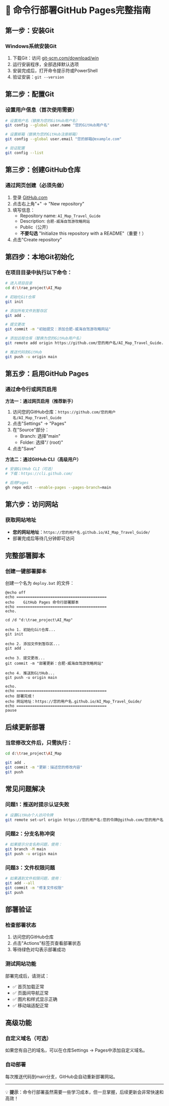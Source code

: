 # 🚀 命令行部署GitHub Pages完整指南

## 第一步：安装Git

### Windows系统安装Git
1. 下载Git：访问 [git-scm.com/download/win](https://git-scm.com/download/win)
2. 运行安装程序，全部选择默认选项
3. 安装完成后，打开命令提示符或PowerShell
4. 验证安装：`git --version`

## 第二步：配置Git

### 设置用户信息（首次使用需要）
```bash
# 设置用户名（替换为您的GitHub用户名）
git config --global user.name "您的GitHub用户名"

# 设置邮箱（替换为您的GitHub注册邮箱）
git config --global user.email "您的邮箱@example.com"

# 验证配置
git config --list
```

## 第三步：创建GitHub仓库

### 通过网页创建（必须先做）
1. 登录 [GitHub.com](https://github.com)
2. 点击右上角"+" → "New repository"
3. 填写信息：
   - Repository name: `AI_Map_Travel_Guide`
   - Description: `合肥-威海自驾游攻略网站`
   - Public（公开）
   - **不要勾选** "Initialize this repository with a README"（重要！）
4. 点击"Create repository"

## 第四步：本地Git初始化

### 在项目目录中执行以下命令：
```bash
# 进入项目目录
cd d:\trae_project\AI_Map

# 初始化Git仓库
git init

# 添加所有文件到暂存区
git add .

# 提交更改
git commit -m "初始提交：添加合肥-威海自驾游攻略网站"

# 添加远程仓库（替换为您的GitHub用户名）
git remote add origin https://github.com/您的用户名/AI_Map_Travel_Guide.git

# 推送代码到GitHub
git push -u origin main
```

## 第五步：启用GitHub Pages

### 通过命令行或网页启用

**方法一：通过网页启用（推荐新手）**
1. 访问您的GitHub仓库：`https://github.com/您的用户名/AI_Map_Travel_Guide`
2. 点击"Settings" → "Pages"
3. 在"Source"部分：
   - Branch: 选择"main"
   - Folder: 选择"/ (root)"
4. 点击"Save"

**方法二：通过GitHub CLI（高级用户）**
```bash
# 安装GitHub CLI（可选）
# 下载：https://cli.github.com/

# 启用Pages
gh repo edit --enable-pages --pages-branch=main
```

## 第六步：访问网站

### 获取网站地址
- **您的网站地址**：`https://您的用户名.github.io/AI_Map_Travel_Guide/`
- 部署完成后等待几分钟即可访问

## 完整部署脚本

### 创建一键部署脚本
创建一个名为 `deploy.bat` 的文件：

```batch
@echo off
echo ========================================
echo    GitHub Pages 命令行部署脚本
echo ========================================
echo.

cd /d "d:\trae_project\AI_Map"

echo 1. 初始化Git仓库...
git init

echo 2. 添加文件到暂存区...
git add .

echo 3. 提交更改...
git commit -m "部署更新：合肥-威海自驾游攻略网站"

echo 4. 推送到GitHub...
git push -u origin main

echo.
echo ========================================
echo 部署完成！
echo 网站地址：https://您的用户名.github.io/AI_Map_Travel_Guide/
echo ========================================
pause
```

## 后续更新部署

### 当您修改文件后，只需执行：
```bash
cd d:\trae_project\AI_Map

git add .
git commit -m "更新：描述您的修改内容"
git push
```

## 常见问题解决

### 问题1：推送时提示认证失败
```bash
# 设置GitHub个人访问令牌
git remote set-url origin https://您的用户名:您的令牌@github.com/您的用户名/AI_Map_Travel_Guide.git
```

### 问题2：分支名称冲突
```bash
# 如果提示分支名称问题，使用：
git branch -M main
git push -u origin main
```

### 问题3：文件权限问题
```bash
# 如果遇到文件权限问题，使用：
git add --all
git commit -m "修复文件权限"
git push
```

## 部署验证

### 检查部署状态
1. 访问您的GitHub仓库
2. 点击"Actions"标签页查看部署状态
3. 等待绿色对勾表示部署成功

### 测试网站功能
部署完成后，请测试：
- ✅ 首页加载正常
- ✅ 页面间导航正常
- ✅ 图片和样式显示正确
- ✅ 移动端适配正常

## 高级功能

### 自定义域名（可选）
如果您有自己的域名，可以在仓库Settings → Pages中添加自定义域名。

### 自动部署
每次推送代码到main分支，GitHub会自动重新部署网站。

---

💡 **提示**：命令行部署虽然需要一些学习成本，但一旦掌握，后续更新会非常快速和高效！